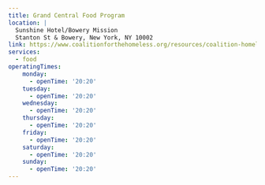 ```yaml
---
title: Grand Central Food Program
location: |
  Sunshine Hotel/Bowery Mission
  Stanton St & Bowery, New York, NY 10002
link: https://www.coalitionforthehomeless.org/resources/coalition-homeless-grand-central-food-program/
services:
  - food
operatingTimes:
    monday:
      - openTime: '20:20'
    tuesday:
      - openTime: '20:20'
    wednesday:
      - openTime: '20:20'
    thursday:
      - openTime: '20:20'
    friday:
      - openTime: '20:20'
    saturday:
      - openTime: '20:20'
    sunday:
      - openTime: '20:20'
---
```

